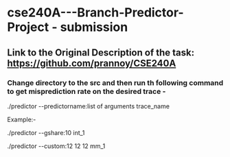 # cse240A---Branch-Predictor-Project - submission

## Link to the Original Description of the task: https://github.com/prannoy/CSE240A


### Change directory to the src and then run th following command to get misprediction rate on the desired trace - 
./predictor --predictorname:list of arguments trace_name


Example:-

./predictor --gshare:10 int_1

./predictor --custom:12 12 12 mm_1
